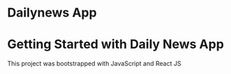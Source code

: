 # Dailynews App
# Getting Started with Daily News App

This project was bootstrapped with JavaScript and React JS


